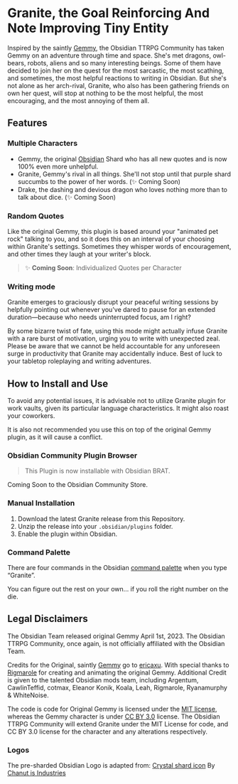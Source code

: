 # Granite, the Goal Reinforcing And Note Improving Tiny Entity

Inspired by the saintly [Gemmy](https://github.com/ericaxu/gemmy), the Obsidian TTRPG Community has taken Gemmy on an adventure through time and space. She's met dragons, owl-bears, robots, aliens and so many interesting beings. Some of them have decided to join her on the quest for the most sarcastic, the most scathing, and sometimes, the most helpful reactions to writing in Obsidian. But she's not alone as her arch-rival, Granite, who also has been gathering friends on own her quest, will stop at nothing to be the most helpful, the most encouraging, and the most annoying of them all.

## Features

### Multiple Characters
- Gemmy, the original [Obsidian](https://www.obsidian.md/) Shard who has all new quotes and is now 100% even more unhelpful.
- Granite, Gemmy's rival in all things. She'll not stop until that purple shard succumbs to the power of her words. (:sparkles: Coming Soon)
- Drake, the dashing and devious dragon who loves nothing more than to talk about dice. (:sparkles: Coming Soon)

### Random Quotes

Like the original Gemmy, this plugin is based around your "animated pet rock" talking to you, and so it does this on an interval of your choosing within Granite's settings. Sometimes they whisper words of encouragement, and other times they laugh at your writer's block.

> :sparkles: **Coming Soon**: Individualized Quotes per Character

### Writing mode

Granite emerges to graciously disrupt your peaceful writing sessions by helpfully pointing out whenever you've dared to pause for an extended duration—because who needs uninterrupted focus, am I right?

By some bizarre twist of fate, using this mode might actually infuse Granite with a rare burst of motivation, urging you to write with unexpected zeal. Please be aware that we cannot be held accountable for any unforeseen surge in productivity that Granite may accidentally induce. Best of luck to your tabletop roleplaying and writing adventures.

## How to Install and Use

To avoid any potential issues, it is advisable not to utilize Granite plugin for work vaults, given its particular language characteristics. It might also roast your coworkers.

It is also not recommended you use this on top of the original Gemmy plugin, as it will cause a conflict.

### Obsidian Community Plugin Browser

> This Plugin is now installable with Obsidian BRAT.

Coming Soon to the Obsidian Community Store.

### Manual Installation

1. Download the latest Granite release from this Repository.
2. Unzip the release into your `.obsidian/plugins` folder.
3. Enable the plugin within Obsidian.

### Command Palette

There are four commands in the Obsidian [command palette](https://help.obsidian.md/Plugins/Command+palette) when you type “Granite”.

You can figure out the rest on your own… if you roll the right number on the die.

## Legal Disclaimers

The Obsidian Team released original Gemmy April 1st, 2023. The Obsidian TTRPG Community, once again, is not officially affiliated with the Obsidian Team.

Credits for the Original, saintly [Gemmy](https://github.com/ericaxu/gemmy) go to [ericaxu](https://github.com/ericaxu). With special thanks to [Rigmarole](https://rigmarolestudio.com/) for creating and animating the original Gemmy. Additional Credit is given to the talented Obsidian mods team, including Argentum, CawlinTeffid, cotmax, Eleanor Konik, Koala, Leah, Rigmarole, Ryanamurphy & WhiteNoise.

The code is code for Original Gemmy is licensed under the [MIT license](https://mit-license.org), whereas the Gemmy character is under [CC BY 3.0](https://creativecommons.org/licenses/by/3.0/) license. The Obsidian TTRPG Community will extend Granite under the MIT License for code, and CC BY 3.0 license for the character and any alterations respectively.

### Logos

The pre-sharded Obsidian Logo is adapted from:
[Crystal shard icon](https://icon-icons.com/icon/Crystal-Shard/88819) By [Chanut is Industries](https://icon-icons.com/users/W52nHhY3W1VlvwyJTwS4d/icon-sets/)
